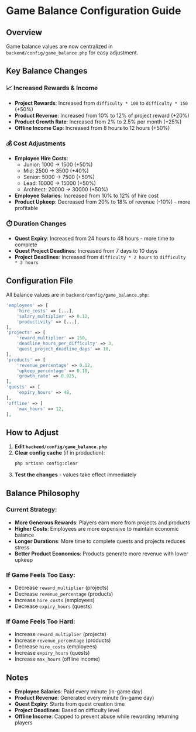 # Game Balance Configuration Guide

## Overview
Game balance values are now centralized in `backend/config/game_balance.php` for easy adjustment.

## Key Balance Changes

### 📈 **Increased Rewards & Income**
- **Project Rewards**: Increased from `difficulty * 100` to `difficulty * 150` (+50%)
- **Product Revenue**: Increased from 10% to 12% of project reward (+20%)
- **Product Growth Rate**: Increased from 2% to 2.5% per month (+25%)
- **Offline Income Cap**: Increased from 8 hours to 12 hours (+50%)

### 💰 **Cost Adjustments**
- **Employee Hire Costs**: 
  - Junior: 1000 → 1500 (+50%)
  - Mid: 2500 → 3500 (+40%)
  - Senior: 5000 → 7500 (+50%)
  - Lead: 10000 → 15000 (+50%)
  - Architect: 20000 → 30000 (+50%)
- **Employee Salaries**: Increased from 10% to 12% of hire cost
- **Product Upkeep**: Decreased from 20% to 18% of revenue (-10%) - more profitable

### ⏱️ **Duration Changes**
- **Quest Expiry**: Increased from 24 hours to 48 hours - more time to complete
- **Quest Project Deadlines**: Increased from 7 days to 10 days
- **Project Deadlines**: Increased from `difficulty * 2 hours` to `difficulty * 3 hours`

## Configuration File

All balance values are in `backend/config/game_balance.php`:

```php
'employees' => [
    'hire_costs' => [...],
    'salary_multiplier' => 0.12,
    'productivity' => [...],
],
'projects' => [
    'reward_multiplier' => 150,
    'deadline_hours_per_difficulty' => 3,
    'quest_project_deadline_days' => 10,
],
'products' => [
    'revenue_percentage' => 0.12,
    'upkeep_percentage' => 0.18,
    'growth_rate' => 0.025,
],
'quests' => [
    'expiry_hours' => 48,
],
'offline' => [
    'max_hours' => 12,
],
```

## How to Adjust

1. **Edit `backend/config/game_balance.php`**
2. **Clear config cache** (if in production):
   ```bash
   php artisan config:clear
   ```
3. **Test the changes** - values take effect immediately

## Balance Philosophy

### Current Strategy:
- **More Generous Rewards**: Players earn more from projects and products
- **Higher Costs**: Employees are more expensive to maintain economic balance
- **Longer Durations**: More time to complete quests and projects reduces stress
- **Better Product Economics**: Products generate more revenue with lower upkeep

### If Game Feels Too Easy:
- Decrease `reward_multiplier` (projects)
- Decrease `revenue_percentage` (products)
- Increase `hire_costs` (employees)
- Decrease `expiry_hours` (quests)

### If Game Feels Too Hard:
- Increase `reward_multiplier` (projects)
- Increase `revenue_percentage` (products)
- Decrease `hire_costs` (employees)
- Increase `expiry_hours` (quests)
- Increase `max_hours` (offline income)

## Notes

- **Employee Salaries**: Paid every minute (in-game day)
- **Product Revenue**: Generated every minute (in-game day)
- **Quest Expiry**: Starts from quest creation time
- **Project Deadlines**: Based on difficulty level
- **Offline Income**: Capped to prevent abuse while rewarding returning players

